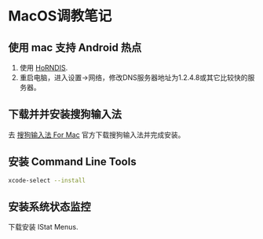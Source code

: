 # MacOS调教笔记

## 使用 mac 支持 Android 热点

1. 使用 [HoRNDIS](https://github.com/jwise/horndis).
2. 重启电脑，进入设置->网络，修改DNS服务器地址为1.2.4.8或其它比较快的服务器。

## 下载并并安装搜狗输入法
去 [搜狗输入法 For Mac](https://pinyin.sogou.com/mac/) 官方下载搜狗输入法并完成安装。

## 安装 Command Line Tools
````bash
xcode-select --install
````

## 安装系统状态监控
下载安装 IStat Menus.
